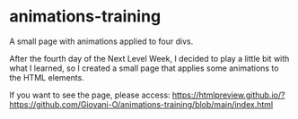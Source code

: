 # animations-training
A small page with animations applied to four divs.

After the fourth day of the Next Level Week, I decided to play a little bit with what I learned, so I created a small page that applies some animations to the HTML elements.

If you want to see the page, please access: https://htmlpreview.github.io/?https://github.com/Giovani-O/animations-training/blob/main/index.html
